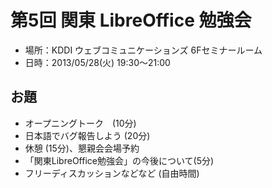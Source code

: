 第5回 関東 LibreOffice 勉強会
==========

* 場所：KDDI ウェブコミュニケーションズ 6Fセミナールーム
* 日時：2013/05/28(火) 19:30〜21:00


お題
----------

* オープニングトーク　(10分)
* 日本語でバグ報告しよう (20分)
* 休憩 (15分)、懇親会会場予約
* 「関東LibreOffice勉強会」の今後について(5分)
* フリーディスカッションなどなど (自由時間)


<pre>

</pre>
